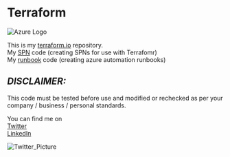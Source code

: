 # Terraform

![Azure Logo](https://www.terraform.io/assets/images/logo-hashicorp-3f10732f.svg)

This is my [terraform.io](https://www.terraform.io) repository. </br>
My [SPN](/terraform/SPN) code (creating SPNs for use with Terrafomr)</br>
My [runbook](terraform/runbooks) code (creating azure automation runbooks)</br>

## _**DISCLAIMER:**_

This code must be tested before use and modified or rechecked as per your company / business / personal standards.

You can find me on  
[Twitter](https://www.twitter.com/fskelly) </br>
[LinkedIn](https://www.linkedin.com/in/fletcherkelly)

![Twitter_Picture](https://res.cloudinary.com/fskelly/image/twitter_name/w_100/fskelly.jpg) </br>